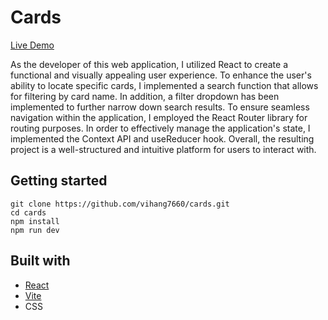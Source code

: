 # Cards
[Live Demo](https://card-storage.netlify.app/)

As the developer of this web application, I utilized React to create a functional and visually appealing user experience. To enhance the user's ability to locate specific cards, I implemented a search function that allows for filtering by card name. In addition, a filter dropdown has been implemented to further narrow down search results. To ensure seamless navigation within the application, I employed the React Router library for routing purposes. In order to effectively manage the application's state, I implemented the Context API and useReducer hook. Overall, the resulting project is a well-structured and intuitive platform for users to interact with.
## Getting started

    git clone https://github.com/vihang7660/cards.git
    cd cards
    npm install
    npm run dev

## Built with

 - [React](https://reactjs.org/)
 - [Vite](https://vitejs.dev/)
 - CSS
